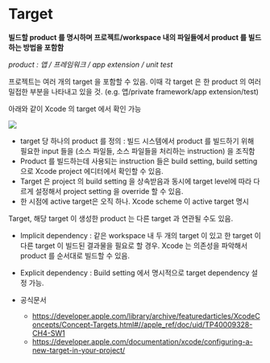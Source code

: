 # Target

**빌드할 product 를 명시하며 프로젝트/workspace 내의 파일들에서 product 를 빌드하는 방법을 포함함**

*product : 앱 / 프레임워크 / app extension / unit test*

프로젝트는 여러 개의 target 을 포함할 수 있음. 이때 각 target 은 한 product 의 여러 밀접한 부분을 나타내고 있을 것. (e.g. 앱/private framework/app extension/test)

아래와 같이 Xcode 의 target 에서 확인 가능

![](https://docs-assets.developer.apple.com/published/fde42f90bbd1c2fbf1b5c60aa1805f67/build-targets@2x.png)

* target 당 하나의 product 를 정의 : 빌드 시스템에서 product 를 빌드하기 위해 필요한 input 들을 (소스 파일들, 소스 파일들을 처리하는 instruction) 을 조직함
* Product 를 빌드하는데 사용되는 instruction 들은 build setting, build setting 으로 Xcode project 에디터에서 확인할 수 있음. 
* Target 은 project 의 build setting 을 상속받음과 동시에 target level에 따라 다르게 설정해서 project setting 을 override 할 수 있음.
* 한 시점에 active target은 오직 하나. Xcode scheme 이 active target 명시
  
Target, 해당 target 이 생성한 product 는 다른 target 과 연관될 수도 있음.

* Implicit dependency : 같은 workspace 내 두 개의 target 이 있고 한 target 이 다른 target 이 빌드된 결과물을 필요로 할 경우. Xcode 는 의존성을 파악해서 product 를 순서대로 빌드할 수 있음.
* Explicit dependency : Build setting 에서 명시적으로 target dependency 설정 가능.


* 공식문서
  * https://developer.apple.com/library/archive/featuredarticles/XcodeConcepts/Concept-Targets.html#//apple_ref/doc/uid/TP40009328-CH4-SW1
  * https://developer.apple.com/documentation/xcode/configuring-a-new-target-in-your-project/